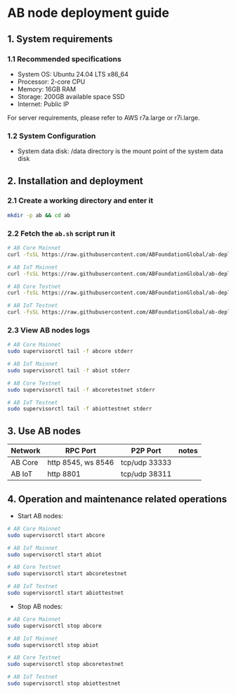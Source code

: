 # AB node deployment guide

## 1. System requirements

### 1.1 Recommended specifications
  - System OS: Ubuntu 24.04 LTS x86_64
  - Processor: 2-core CPU
  - Memory: 16GB RAM
  - Storage: 200GB available space SSD
  - Internet: Public IP

For server requirements, please refer to AWS r7a.large or r7i.large.

### 1.2 System Configuration
  - System data disk: /data directory is the mount point of the system data disk

## 2. Installation and deployment

### 2.1 Create a working directory and enter it

```bash
mkdir -p ab && cd ab
```

### 2.2 Fetch the `ab.sh` script run it

```bash
# AB Core Mainnet
curl -fsSL https://raw.githubusercontent.com/ABFoundationGlobal/ab-deploy/main/ab.sh | sudo bash -s abcore mainnet
```
```bash
# AB IoT Mainnet
curl -fsSL https://raw.githubusercontent.com/ABFoundationGlobal/ab-deploy/main/ab.sh | sudo bash -s abiot mainnet
```
```bash
# AB Core Testnet
curl -fsSL https://raw.githubusercontent.com/ABFoundationGlobal/ab-deploy/main/ab.sh | sudo bash -s abcore testnet
```
```bash
# AB IoT Testnet
curl -fsSL https://raw.githubusercontent.com/ABFoundationGlobal/ab-deploy/main/ab.sh | sudo bash -s abiot testnet
```

### 2.3 View AB nodes logs

```bash
# AB Core Mainnet
sudo supervisorctl tail -f abcore stderr
```
```bash
# AB IoT Mainnet
sudo supervisorctl tail -f abiot stderr
```
```bash
# AB Core Testnet
sudo supervisorctl tail -f abcoretestnet stderr
```
```bash
# AB IoT Testnet
sudo supervisorctl tail -f abiottestnet stderr
```

## 3. Use AB nodes
  
| Network | RPC Port           | P2P Port      | notes |
| ------- | ------------------ | ------------- | ----- |
| AB Core | http 8545, ws 8546 | tcp/udp 33333 |       |
| AB IoT  | http 8801          | tcp/udp 38311 |       |

## 4. Operation and maintenance related operations

- Start AB nodes:

```bash
# AB Core Mainnet
sudo supervisorctl start abcore
```
```bash
# AB IoT Mainnet
sudo supervisorctl start abiot
```
```bash
# AB Core Testnet
sudo supervisorctl start abcoretestnet
```
```bash
# AB IoT Testnet
sudo supervisorctl start abiottestnet
```

- Stop AB nodes:

```bash
# AB Core Mainnet
sudo supervisorctl stop abcore
```
```bash
# AB IoT Mainnet
sudo supervisorctl stop abiot
```
```bash
# AB Core Testnet
sudo supervisorctl stop abcoretestnet
```
```bash
# AB IoT Testnet
sudo supervisorctl stop abiottestnet
```

